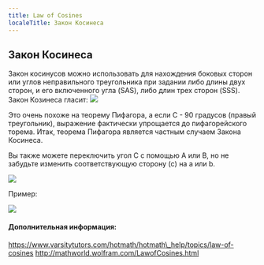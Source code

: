 ```yaml
---
title: Law of Cosines
localeTitle: Закон Косинеса
---
```

## Закон Косинеса

Закон косинусов можно использовать для нахождения боковых сторон или углов неправильного треугольника при задании либо длины двух сторон, и его включенного угла (SAS), либо длин трех сторон (SSS). Закон Козинеса гласит: ![](http://hyperphysics.phy-astr.gsu.edu/hbase/imgmth/lcos.gif)

Это очень похоже на теорему Пифагора, а если C - 90 градусов (правый треугольник), выражение фактически упрощается до пифагорейского торема. Итак, теорема Пифагора является частным случаем Закона Косинеса.

Вы также можете переключить угол C с помощью A или B, но не забудьте изменить соответствующую сторону (c) на a или b.

![](http://www.mathwarehouse.com/trigonometry/images/law-of-cosines/law-of-cosines-formula-and-picture2.png)

Пример:

![](http://www.mathwarehouse.com/sheets/trigonometry/advanced/law-of-sines-and-cosines/images/picture-of-law-of-cosines.png)

#### Дополнительная информация:

https://www.varsitytutors.com/hotmath/hotmath\_help/topics/law-of-cosines http://mathworld.wolfram.com/LawofCosines.html